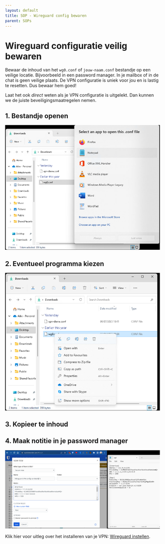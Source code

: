 ```yaml
---
layout: default
title: SOP - Wireguard config bewaren
parent: SOPs
---
```


# Wireguard configuratie veilig bewaren

Bewaar de inhoud van het `wg0.conf` of `jouw-naam.conf` bestandje op een veilige locatie.
Bijvoorbeeld in een password manager. In je mailbox of in de chat is geen veilige plaats.
De VPN configuratie is uniek voor jou en is lastig te resetten. Dus bewaar hem goed!

Laat het ook *direct* weten als je VPN configuratie is uitgelekt. Dan kunnen we de juiste
beveiligingsmaatregelen nemen.

## 1. Bestandje openen

![Wireguard Leeg](/docs/assets/images/wireguard-notepad.png)

## 2. Eventueel programma kiezen

![Wireguard Leeg](/docs/assets/images/wireguard-open-with.png)

## 3. Kopieer te inhoud


## 4. Maak notitie in je password manager

![Wireguard Open](/docs/assets/images/wireguard-pm.png)


Klik hier voor uitleg over het installeren van je VPN: [Wireguard instellen](/sops/wireguard-nl.html).
